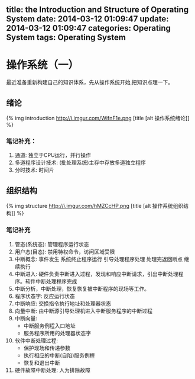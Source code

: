 title: the Introduction and Structure of Operating System
date: 2014-03-12 01:09:47
update: 2014-03-12 01:09:47
categories: Operating System
tags: Operating System
---

# 操作系统（一）

最近准备重新构建自己的知识体系，先从操作系统开始,把知识点理一下。

<!-- more -->

## 绪论

{% img introduction http://i.imgur.com/WifnF1e.png  [title [alt 操作系统绪论]] %}

### 笔记补充：
1. 通道: 独立于CPU运行，并行操作
2. 多道程序设计技术: (批处理系统)主存中存放多道独立程序
3. 分时技术: 时间片

## 组织结构

{% img structure http://i.imgur.com/hMZCcHP.png [title [alt 操作系统组织结构]] %}

### 笔记补充
1. 管态(系统态): 管理程序运行状态
2. 用户态(目态): 禁用特权命令，访问区域受限
3. 中断概念: 事件发生 系统终止程序运行 引导处理程序处理 处理完返回断点 继续执行
4. 中断进入: 硬件负责中断进入过程，发现和响应中断请求，引出中断处理程序。软件中断处理程序完成
5. 中断分析，中断处理，恢复恢复被中断程序的现场等工作。
6. 程序状态字: 反应运行状态
7. 中断响应: 交换指令执行地址和处理器状态
8. 向量中断: 由中断源引导处理机进入中断服务程序的中断过程
9. 中断向量:
    * 中断服务例程入口地址
    * 服务程序所用的处理器状态字
10. 软件中断处理过程:
    * 保护现场和传递参数
    * 执行相应的中断(自陷)服务例程
    * 恢复和退出中断
11. 硬件故障中断处理: 人为排除故障
